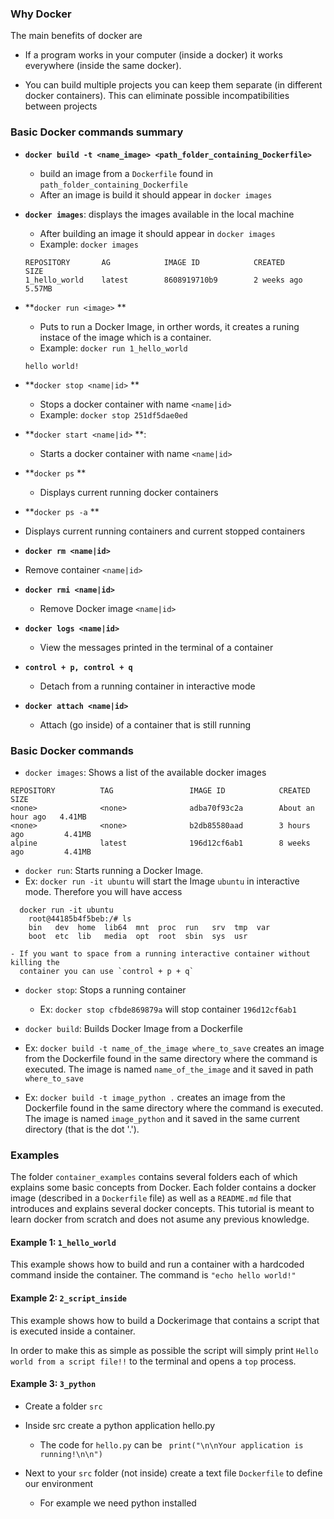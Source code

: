 ### Why Docker

The main benefits of docker are

- If a program works in your computer (inside a docker) it works everywhere (inside the same docker).

- You can build multiple projects you can keep them separate (in different docker containers). 
  This can eliminate possible incompatibilities between projects
  
  

### Basic Docker commands summary

- **`docker build -t <name_image> <path_folder_containing_Dockerfile>`**

  - build an image from a  `Dockerfile` found in `path_folder_containing_Dockerfile`
  - After an image is build it should appear in `docker images`

- **`docker images`**: displays the images available in the local machine

  - After building an image it should appear in `docker images`
  - Example: `docker images`

  ```
  REPOSITORY       AG            IMAGE ID            CREATED             SIZE
  1_hello_world    latest        8608919710b9        2 weeks ago         5.57MB
  ```

- **`docker run <image>`   **

  -  Puts to run a Docker Image, in orther words, it creates a runing instace of the image which is a container.
    - Example: `docker run 1_hello_world`

  ```
  hello world!	
  ```

- **`docker stop <name|id>`  **

  - Stops a docker container with name  `<name|id>`
  - Example: ```docker stop 251df5dae0ed```

- **`docker start <name|id>` **: 

  - Starts a docker container with name `<name|id>`

- **`docker ps` **

  - Displays current running docker containers

- **`docker ps -a` **
- Displays current running containers and current stopped containers
- **`docker rm <name|id>`**    
- Remove container `<name|id>`
- **`docker rmi <name|id>`**
  - Remove Docker image `<name|id>`


- **`docker logs <name|id>`**
  - View the messages printed in the terminal of a container

- **`control + p, control + q`** 
  - Detach from a running container in interactive mode
- **`docker attach <name|id>`**
  - Attach (go inside) of a container that is still running



### Basic Docker commands

- `docker images`: Shows a list of the available docker images

```
REPOSITORY          TAG                 IMAGE ID            CREATED             SIZE
<none>              <none>              adba70f93c2a        About an hour ago   4.41MB
<none>              <none>              b2db85580aad        3 hours ago         4.41MB
alpine              latest              196d12cf6ab1        8 weeks ago         4.41MB
```


- `docker run`: Starts running a Docker Image.
- Ex: `docker run -it ubuntu` will start the Image `ubuntu` in interactive mode. Therefore you will have access

```
  docker run -it ubuntu
	root@44185b4f5beb:/# ls
	bin   dev  home  lib64  mnt  proc  run   srv  tmp  var
	boot  etc  lib   media  opt  root  sbin  sys  usr
```

    - If you want to space from a running interactive container without killing the
      container you can use `control + p + q`


- `docker stop`: Stops a running container 

    - Ex: `docker stop cfbde869879a` will stop container  `196d12cf6ab1`


- `docker build`: Builds  Docker Image from a Dockerfile
- Ex: `docker build -t name_of_the_image where_to_save` creates an image from
          the Dockerfile found in the same directory where the command is executed. The image is named `name_of_the_image` and it saved in path `where_to_save`
    
- Ex: `docker build -t image_python .` creates an image from the Dockerfile found
          in the same directory where the command is executed. The image is named 
          `image_python` and it saved in the same current directory (that is the dot '.').



### Examples

The folder `container_examples` contains several folders each of which explains some basic concepts from Docker. Each folder contains a docker image (described in a `Dockerfile` file) as well as a `README.md` file that introduces and explains several docker concepts. This tutorial is meant to learn docker from scratch and does not asume any previous knowledge.


#### Example 1: `1_hello_world`

This example shows how to build and run a container with a hardcoded command inside the container.
The command is `"echo hello world!"`


#### Example 2: `2_script_inside`

This example shows how to build a Dockerimage that contains  a script that is executed inside a container.

In order to make this as simple as possible the script will simply print  ```Hello world from a script file!!```  to the terminal and opens a `top` process.

#### Example 3: `3_python`


- Create a folder `src`

- Inside src create a python application hello.py
   - The code for `hello.py` can be  ``` print("\n\nYour application is running!\n\n")```

- Next to your `src` folder (not inside) create a text file `Dockerfile` to define our environment
   - For example we need python installed

